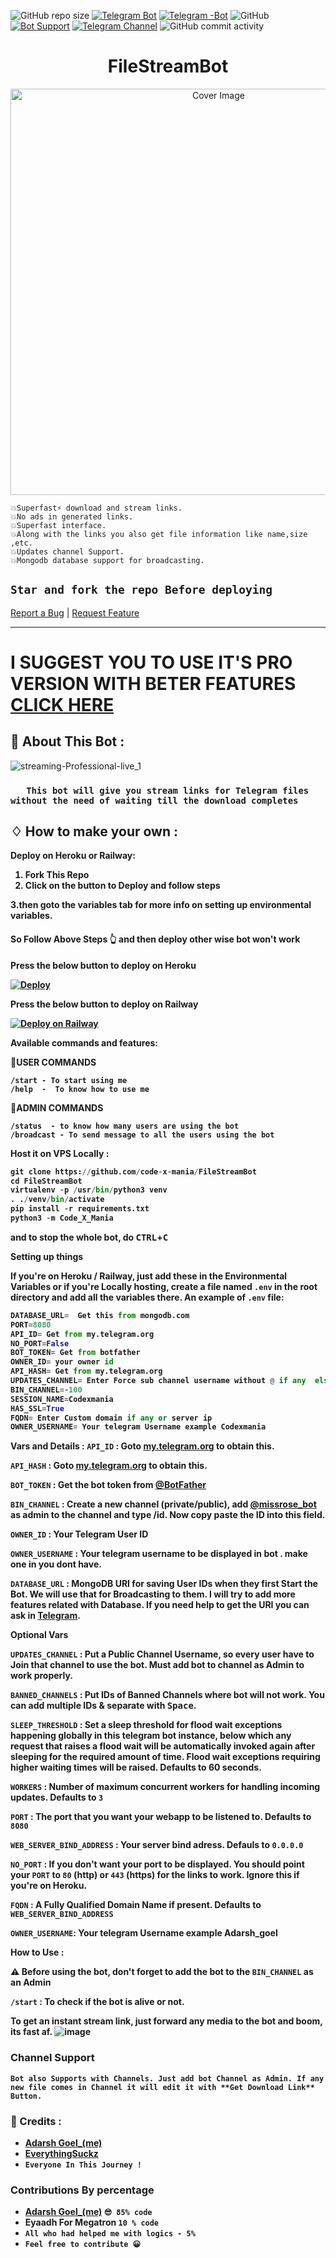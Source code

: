 

![GitHub repo size](https://img.shields.io/github/repo-size/code-x-mania/filestreambot?color=yellow)
[![Telegram Bot](https://img.shields.io/badge/Telegram-Bot-blue.svg)](https://t.me/filetoliprobot)
[![Telegram -Bot](https://img.shields.io/badge/Telegram-Bot_2-purple.svg)](https://t.me/filetoliprorobot)
![GitHub](https://img.shields.io/github/license/code-x-mania/filestreambot)
[![Bot Support](https://img.shields.io/badge/File%20Stream%20Bot-support%20group-blue)](https://t.me/codexmaniachat)
[![Telegram Channel](https://img.shields.io/badge/Telegram-Channel-blue.svg)](https://t.me/codexmania)
![GitHub commit activity](https://img.shields.io/github/commit-activity/m/code-x-mania/filestreambot)
<h1 align="center">FileStreamBot</h1>
<p align="center">
  <img src="https://socialify.git.ci/Code-X-Mania/filestreambot/image?description=1&descriptionEditable=A%20very%20fast%20file%20streaming%20bot%20used%20for%20streaming%20and%20downloading%20movies&font=Source%20Code%20Pro&forks=1&issues=1&language=1&logo=https%3A%2F%2Fuser-images.githubusercontent.com%2F88939380%2F137127129-a86fc939-2931-4c66-b6f6-b57711a9eab7.png&owner=1&pattern=Circuit%20Board&pulls=1&stargazers=1&theme=Dark" alt="Cover Image" width="650">
  

  
  

``` 
💥Superfast⚡️ download and stream links.
💥No ads in generated links.
💥Superfast interface.
💥Along with the links you also get file information like name,size ,etc.
💥Updates channel Support.
💥Mongodb database support for broadcasting.
```
    
## `Star and fork the repo Before deploying`
   
    
   
   <a href="https://github.com/code-x-mania/FileStreamBot/issues">Report a Bug</a>
    |
    <a href="https://github.com/code-x-mania/FileStreamBot/issues">Request Feature</a>
  </p>


<hr>


# I SUGGEST YOU TO USE IT'S PRO VERSION WITH BETER FEATURES [CLICK HERE](https://github.com/code-x-mania/filestreambotpro)
## 🍁 About This Bot :

![streaming-Professional-live_1](https://user-images.githubusercontent.com/88939380/137127129-a86fc939-2931-4c66-b6f6-b57711a9eab7.png)

</p>

 ### `   This bot will give you stream links for Telegram files without the need of waiting till the download completes`



## ♢ How to make your own :


<b>Deploy on Heroku or Railway:


1. Fork This Repo <br>
2. Click on the button to Deploy and follow steps <br>
  
3.then goto the variables tab for more info on setting up environmental variables. <br>

<h4> So Follow Above Steps 👆 and then deploy other wise bot won't work</h4>

Press the below button to  deploy on Heroku

[![Deploy](https://www.herokucdn.com/deploy/button.svg)](https://heroku.com/deploy/)
  
  Press the below button to  deploy on Railway 
  
[![Deploy on Railway](https://railway.app/button.svg)](https://railway.app/new/template?template=https%3A%2F%2Fgithub.com%2FCode-X-Mania%2Ffilestreambot&envs=API_HASH%2CAPI_ID%2CFQDN%2CDATABASE_URL%2CBOT_TOKEN%2CHAS_SSL%2CNO_PORT%2CPORT%2COWNER_ID%2COWNER_USERNAME%2CSESSION_NAME%2CUPDATES_CHANNEL&optionalEnvs=FQDN&API_HASHDesc=Get+this+value+from+https%3A%2F%2Fmy.telegram.org&API_IDDesc=Get+this+value+from+https%3A%2F%2Fmy.telegram.org&FQDNDesc=ENTER+YOUR+RAILWAY+APP+URL&DATABASE_URLDesc=Get+it+from+mongodb.com&BOT_TOKENDesc=Get+it+from+%40botfather&HAS_SSLDesc=Don%27t+touch+this&NO_PORTDesc=keep+default+value.&PORTDesc=Default+value+is+8080&OWNER_IDDesc=Your+telegram+id+%7C+get+it+from+%40username_to_id_bot&OWNER_USERNAMEDesc=Your+telegram+username+without+%40&SESSION_NAMEDesc=Keep+default+or+enter+your+name&UPDATES_CHANNELDesc=ENTER+CHANNEL+USERNAME+WITHOUT+%40+++%7C++None+if+you+don%27t+want&BOT_TOKENDefault=also+add+bot+to+bin+channel+and+updates+channel+if+any&HAS_SSLDefault=True&NO_PORTDefault=False&PORTDefault=8080&OWNER_USERNAMEDefault=codexmania&SESSION_NAMEDefault=filetolinkprobot&UPDATES_CHANNELDefault=codexmania&referralCode=ADARSH)
 <p><b>Available commands and features:</b>
 
<p>
 
🐬USER COMMANDS<p>
`/start - To start using me` <br>
`/help  -  To know how to use me`

🐬ADMIN COMMANDS<p>
`/status  - to know how many users are using the bot` <br>
`/broadcast - To send message to all the users using the bot`


  
  <b>Host it on VPS Locally :</b></summary>


```py
git clone https://github.com/code-x-mania/FileStreamBot
cd FileStreamBot
virtualenv -p /usr/bin/python3 venv
. ./venv/bin/activate
pip install -r requirements.txt
python3 -m Code_X_Mania
```

and to stop the whole bot,
 do <kbd>CTRL</kbd>+<kbd>C</kbd>

Setting up things

If you're on Heroku / Railway, just add these in the Environmental Variables
or if you're Locally hosting, create a file named `.env` in the root directory and add all the variables there.
An example of `.env` file:

```py
DATABASE_URL=  Get this from mongodb.com
PORT=8080
API_ID= Get from my.telegram.org
NO_PORT=False
BOT_TOKEN= Get from botfather
OWNER_ID= your owner id 
API_HASH= Get from my.telegram.org
UPDATES_CHANNEL= Enter Force sub channel username without @ if any  else set value to None
BIN_CHANNEL=-100
SESSION_NAME=Codexmania
HAS_SSL=True
FQDN= Enter Custom domain if any or server ip
OWNER_USERNAME= Your telegram Username example Codexmania

```
 <b>Vars and Details :</b>
`API_ID` : Goto [my.telegram.org](https://my.telegram.org) to obtain this.

`API_HASH` : Goto [my.telegram.org](https://my.telegram.org) to obtain this.

`BOT_TOKEN` : Get the bot token from [@BotFather](https://telegram.dog/BotFather)

`BIN_CHANNEL` : Create a new channel (private/public), add [@missrose_bot](https://telegram.dog/MissRose_bot) as admin to the channel and type /id. Now copy paste the ID into this field.

`OWNER_ID` : Your Telegram User ID
  
`OWNER_USERNAME` : Your telegram username to be displayed in bot  . make one in you dont have.

`DATABASE_URL` : MongoDB URI for saving User IDs when they first Start the Bot. We will use that for Broadcasting to them. I will try to add more features related with Database. If you need help to get the URI you can ask in [Telegram](https://t.me/codexmania).

 Optional Vars

`UPDATES_CHANNEL` : Put a Public Channel Username, so every user have to Join that channel to use the bot. Must add bot to channel as Admin to work properly.

`BANNED_CHANNELS` : Put IDs of Banned Channels where bot will not work. You can add multiple IDs & separate with <kbd>Space</kbd>.

`SLEEP_THRESHOLD` : Set a sleep threshold for flood wait exceptions happening globally in this telegram bot instance, below which any request that raises a flood wait will be automatically invoked again after sleeping for the required amount of time. Flood wait exceptions requiring higher waiting times will be raised. Defaults to 60 seconds.

`WORKERS` : Number of maximum concurrent workers for handling incoming updates. Defaults to `3`

`PORT` : The port that you want your webapp to be listened to. Defaults to `8080`

`WEB_SERVER_BIND_ADDRESS` : Your server bind adress. Defauls to `0.0.0.0`

`NO_PORT` : If you don't want your port to be displayed. You should point your `PORT` to `80` (http) or `443` (https) for the links to work. Ignore this if you're on Heroku.

`FQDN` :  A Fully Qualified Domain Name if present. Defaults to `WEB_SERVER_BIND_ADDRESS` 

`OWNER_USERNAME`:   Your telegram Username example Adarsh_goel


<b>How to Use :</b>

:warning: **Before using the  bot, don't forget to add the bot to the `BIN_CHANNEL` as an Admin**
 
`/start` : To check if the bot is alive or not.



To get an instant stream link, just forward any media to the bot and boom, its fast af.
  ![image](https://user-images.githubusercontent.com/88939380/137128326-059f9c53-b3d0-40f0-8484-b17709fbcc11.png)


### Channel Support
`Bot also Supports with Channels. Just add bot Channel as Admin. If any new file comes in Channel it will edit it with **Get Download Link** Button.` </details>

### 🔷 Credits : 

- [Adarsh Goel_(me)](https://t.me/codexmania)
- [EverythingSuckz](https://github.com/EverythingSuckz) 
- `Everyone In This Journey !`

### Contributions By percentage
  
 - [Adarsh Goel_(me)](https://t.me/codexmania) `😎 85% code`
 - Eyaadh For Megatron `10 % code`
 - `All who had helped me with logics - 5%  `
 - `Feel free to contribute 😀`
  
 
 
